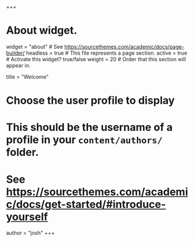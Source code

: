 +++
# About widget.
widget = "about"  # See https://sourcethemes.com/academic/docs/page-builder/
headless = true  # This file represents a page section.
active = true  # Activate this widget? true/false
weight = 20  # Order that this section will appear in.

title = "Welcome"

# Choose the user profile to display
# This should be the username of a profile in your `content/authors/` folder.
# See https://sourcethemes.com/academic/docs/get-started/#introduce-yourself
author = "josh"
+++
